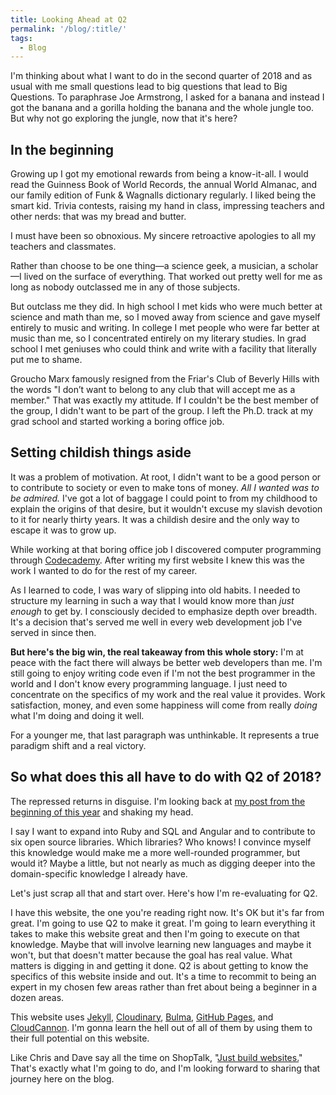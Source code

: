 ```yaml
---
title: Looking Ahead at Q2
permalink: '/blog/:title/'
tags:
  - Blog
---
```


I'm thinking about what I want to do in the second quarter of 2018 and as usual with me small questions lead to big questions that lead to Big Questions. To paraphrase Joe Armstrong, I asked for a banana and instead I got the banana and a gorilla holding the banana and the whole jungle too. But why not go exploring the jungle, now that it's here?

## In the beginning

Growing up I got my emotional rewards from being a know-it-all. I would read the Guinness Book of World Records, the annual World Almanac, and our family edition of Funk & Wagnalls dictionary regularly. I liked being the smart kid. Trivia contests, raising my hand in class, impressing teachers and other nerds: that was my bread and butter.

I must have been so obnoxious. My sincere retroactive apologies to all my teachers and classmates.&nbsp;

Rather than choose to be one thing—a science geek, a musician, a scholar—I lived on the surface of everything. That worked out pretty well for me as long as nobody outclassed me in any of those subjects.

But outclass me they did. In high school I met kids who were much better at science and math than me, so I moved away from science and gave myself entirely to music and writing. In college I met people who were far better at music than me, so I concentrated entirely on my literary studies. In grad school I met geniuses who could think and write with a facility that literally put me to shame.

Groucho Marx famously resigned from the Friar's Club of Beverly Hills with the words "I don’t want to belong to any club that will accept me as a member." That was exactly my attitude. If I couldn't be the best member of the group, I didn't want to be part of the group. I left the Ph.D. track at my grad school and started working a boring office job.

## Setting childish things aside

It was a problem of motivation. At root, I didn't want to be a good person or to contribute to society or even to make tons of money. *All I wanted was to be admired.*&nbsp;I've got a lot of baggage I could point to from my childhood to explain the origins of that desire, but it wouldn't excuse my slavish devotion to it for nearly thirty years. It was a childish desire and the only way to escape it was to grow up.&nbsp;

While working at that boring office job I discovered computer programming through [Codecademy](https://www.codecademy.com/). After writing my first website I knew this was the work I wanted to do for the rest of my career.

As I learned to code, I was wary of slipping into old habits. I needed to structure my learning in such a way that I would know more than&nbsp;*just enough*&nbsp;to get by. I consciously decided to emphasize depth over breadth. It's a decision that's served me well in every web development job I've served in since then.&nbsp;

**But here's the big win, the real takeaway from this whole story:**&nbsp;I'm at peace with the fact there will always be better web developers than me. I'm still going to enjoy writing code even if I'm not the best programmer in the world and I don't know every programming language. I just need to concentrate on the specifics of my work and the real value it provides. Work satisfaction, money, and even some happiness will come from really *doing* what I'm doing and doing it well.

For a younger me, that last paragraph was unthinkable. It represents a true paradigm shift and a real victory.

## So what does this all have to do with Q2 of 2018?

The repressed returns in disguise. I'm looking back at [my post from the beginning of this year](https://www.timothyellison.com/blog/new-year-goals.1/) and shaking my head.

I say I want to expand into Ruby and SQL and Angular and to contribute to six open source libraries. Which libraries? Who knows! I convince myself this knowledge would make me a more well-rounded programmer, but would it? Maybe a little, but not nearly as much as digging deeper into the domain-specific knowledge I already have.&nbsp;

Let's just scrap all that and start over. Here's how I'm re-evaluating for Q2.

I have this website, the one you're reading right now. It's OK but it's far from great. I'm going to use Q2 to make it great. I'm going to learn everything it takes to make this website great and then I'm going to execute on that knowledge. Maybe that will involve learning new languages and maybe it won't, but that doesn't matter because the goal has real value. What matters is digging in and getting it done. Q2 is about getting to know the specifics of this website inside and out. It's a time to recommit to being an expert in my chosen few areas rather than fret about being a beginner in a dozen areas.

This website uses [Jekyll](https://jekyllrb.com/), [Cloudinary](https://cloudinary.com/),&nbsp;[Bulma](https://bulma.io/), [GitHub Pages](https://pages.github.com/), and [CloudCannon](https://cloudcannon.com/). I'm gonna learn the hell out of all of them by using them to their full potential on this website.

Like Chris and Dave say all the time on ShopTalk, "[Just build websites.](http://justbuildwebsites.com/)" That's exactly what I'm going to do, and I'm looking forward to sharing that journey here on the blog.
